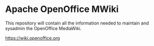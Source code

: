 # Apache OpenOffice MWiki

This repository will contain all the information needed to maintain and sysadmin the OpenOffice MediaWiki.

https://wiki.openoffice.org

